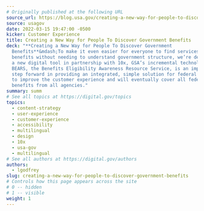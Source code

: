 ```yaml
---
# Originally published at the following URL
source_url: https://blog.usa.gov/creating-a-new-way-for-people-to-discover-government-benefits
source: usagov
date: 2022-03-15 19:47:00 -0500
kicker: Customer Experience
title: Creating a New Way for People To Discover Government Benefits
deck: "**Creating a New Way for People To Discover Government
  Benefits**&mdash;To make it even easier for everyone to find services and
  benefits without needing to understand government structure, we’re developing
  a new digital tool in partnership with 10x, GSA’s incremental technology fund.
  BEARS, the Benefits Eligibility Awareness Resource Service, is an important
  step forward in providing an integrated, simple solution for federal benefits
  to improve the customer experience and will eventually cover all federal
  benefits from all agencies."
summary: summ
# See all topics at https://digital.gov/topics
topics:
  - content-strategy
  - user-experience
  - customer-experience
  - accessibility
  - multilingual
  - design
  - 10x
  - usa-gov
  - multilingual
# See all authors at https://digital.gov/authors
authors:
  - lgodfrey
slug: creating-a-new-way-for-people-to-discover-government-benefits
# Controls how this page appears across the site
# 0 -- hidden
# 1 -- visible
weight: 1
---
```

